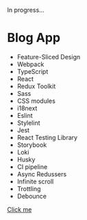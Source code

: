 In progress...

# Blog App

<ul>
  <li>Feature-Sliced Design</li>
  <li>Webpack</li>
  <li>TypeScript</li>
  <li>React</li>
  <li>Redux Toolkit</li>
  <li>Sass</li>
  <li>CSS modules</li>
  <li>i18next</li>
  <li>Eslint</li>
  <li>Stylelint</li>
  <li>Jest</li>
  <li>React Testing Library</li>
  <li>Storybook</li>
  <li>Loki</li>
  <li>Husky</li>
  <li>CI pipeline</li>
  <li>Async Redussers</li>
  <li>Infinite scroll</li>
  <li>Trottling</li>
  <li>Debounce</li>
</ul>

[Сlick me](https://main--brilliant-malabi-9a3ca0.netlify.app/)
